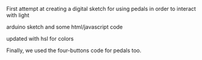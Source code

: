 First attempt at creating a digital sketch for using pedals in order to interact with light

arduino sketch and some html/javascript code 

updated with hsl for colors

Finally, we used the four-buttons code for pedals too. 
